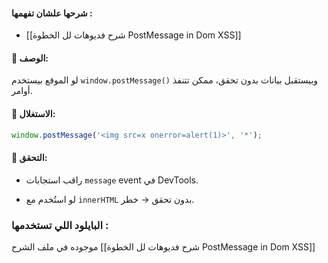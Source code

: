 #### شرحها علشان تفهمها :  
- [[شرح فديوهات لل الخطوة PostMessage  in Dom XSS]]

#### 📌 **الوصف**:  
لو الموقع بيستخدم `window.postMessage()` وبيستقبل بيانات بدون تحقق، ممكن تتنفذ أوامر.

#### 📍 **الاستغلال**:

```js
window.postMessage('<img src=x onerror=alert(1)>', '*');
```

#### 📌 **التحقق**:

- راقب استجابات `message` event في DevTools.
    
- لو استُخدم مع `innerHTML` بدون تحقق → خطر.
    
### البايلود اللي تستخدمها : 
موجوده في ملف الشرح  [[شرح فديوهات لل الخطوة PostMessage  in Dom XSS]]